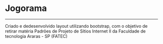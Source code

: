 <h1> Jogorama </h1>
<hr>
<p>
  Criado e dedesenvolvido layout utilizando bootstrap, com o objetivo de retirar matéria Padrões de Projeto de Sítios Internet II da Faculdade de tecnologia Araras - SP (FATEC)
  
